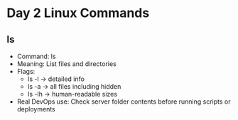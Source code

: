 # Day 2 Linux Commands

## ls
- Command: ls
- Meaning: List files and directories
- Flags:
  - ls -l → detailed info
  - ls -a → all files including hidden
  - ls -lh → human-readable sizes
- Real DevOps use: Check server folder contents before running scripts or deployments
